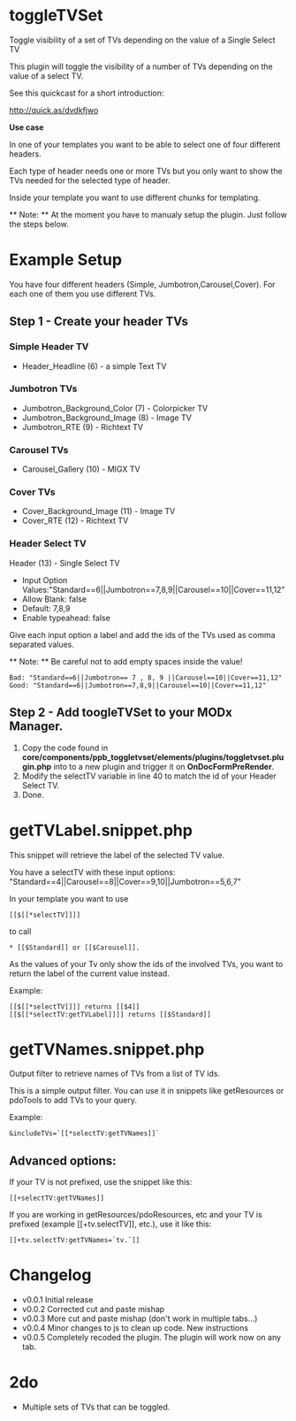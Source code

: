 # toggleTVSet
Toggle visibility of a set of TVs depending on the value of a Single Select TV

This plugin will toggle the visibility of a number of TVs depending on the value of a select TV.

See this quickcast for a short introduction:

http://quick.as/dvdkfjwo

**Use case**

In one of your templates you want to be able to select one of four different headers.

Each type of header needs one or more TVs but you only want to show the TVs needed for the selected type of header.

Inside your template you want to use different chunks for templating.

** Note: ** At the moment you have to manualy setup the plugin. Just follow the steps below.

# Example Setup

You have four different headers (Simple, Jumbotron,Carousel,Cover). For each one of them you use different TVs.

## Step 1 - Create your header TVs

### Simple Header TV

* Header_Headline (6) - a simple Text TV

### Jumbotron TVs

* Jumbotron_Background_Color (7) - Colorpicker TV
* Jumbotron_Background_Image (8) - Image TV
* Jumbotron_RTE (9) - Richtext TV

### Carousel TVs

* Carousel_Gallery (10) - MIGX TV

### Cover TVs

* Cover_Background_Image (11) - Image TV
* Cover_RTE (12) - Richtext TV

### Header Select TV

Header (13) - Single Select TV
* Input Option Values:"Standard==6||Jumbotron==7,8,9||Carousel==10||Cover==11,12"
* Allow Blank: false
* Default: 7,8,9
* Enable typeahead: false

Give each input option a label and add the ids of the TVs used as comma separated values.

** Note: **  Be careful not to add empty spaces inside the value!

```
Bad: "Standard==6||Jumbotron== 7 , 8, 9 ||Carousel==10||Cover==11,12"
Good: "Standard==6||Jumbotron==7,8,9||Carousel==10||Cover==11,12"
```

## Step 2 - Add toogleTVSet to your MODx Manager.

1. Copy the code found in **core/components/ppb_toggletvset/elements/plugins/toggletvset.plugin.php** into to a new plugin and trigger it on **OnDocFormPreRender**.
2. Modify the selectTV variable in line 40 to match the id of your Header Select TV.
3. Done.

# getTVLabel.snippet.php

This snippet will retrieve the label of the selected TV value. 

You have a selectTV with these input options: "Standard==4||Carousel==8||Cover==9,10||Jumbotron==5,6,7"

In your template you want to use 

```
[[$[[*selectTV]]]]
```

to call 

```
* [[$Standard]] or [[$Carousel]].
```

As the values of your Tv only show the ids of the involved TVs, you want to return the label of the current value instead.

Example:
```
[[$[[*selectTV]]]] returns [[$4]]
[[$[[*selectTV:getTVLabel]]]] returns [[$Standard]] 
```

# getTVNames.snippet.php

Output filter to retrieve names of TVs from a list of TV ids.

This is a simple output filter. 
You can use it in snippets like getResources or pdoTools to add TVs to your query.

Example:
```
&includeTVs=`[[*selectTV:getTVNames]]`
```

Advanced options:
------------------------------------------------------
If your TV is not prefixed, use the snippet like this:
```
[[+selectTV:getTVNames]]
```

If you are working in getResources/pdoResources, etc and your TV is prefixed (example [[+tv.selectTV]], etc.), use it like this:
```
[[+tv.selectTV:getTVNames=`tv.`]]
```

# Changelog

* v0.0.1 Initial release
* v0.0.2 Corrected cut and paste mishap
* v0.0.3 More cut and paste mishap (don't work in multiple tabs...)
* v0.0.4 Minor changes to js to clean up code. New instructions
* v0.0.5 Completely recoded the plugin. The plugin will work now on any tab.

# 2do

* Multiple sets of TVs that can be toggled.

